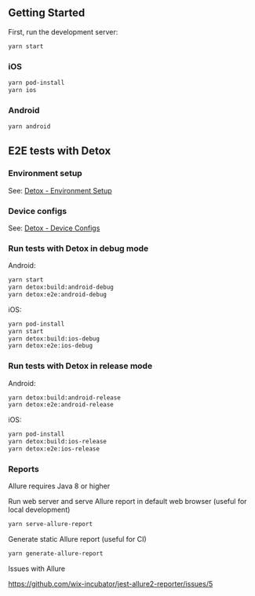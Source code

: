 ## Getting Started

First, run the development server:

```bash
yarn start
```

### iOS

```bash
yarn pod-install
yarn ios
```

### Android

```bash
yarn android
```

## E2E tests with Detox

### Environment setup
See: [Detox - Environment Setup](https://wix.github.io/Detox/docs/introduction/getting-started)

### Device configs
See: [Detox - Device Configs](https://wix.github.io/Detox/docs/introduction/project-setup#step-3-device-configs)

### Run tests with Detox in debug mode
Android:
```bash
yarn start
yarn detox:build:android-debug
yarn detox:e2e:android-debug
```

iOS:
```bash
yarn pod-install
yarn start
yarn detox:build:ios-debug
yarn detox:e2e:ios-debug
```

### Run tests with Detox in release mode
Android:
```bash
yarn detox:build:android-release
yarn detox:e2e:android-release
```

iOS:
```bash
yarn pod-install
yarn detox:build:ios-release
yarn detox:e2e:ios-release
```

### Reports

Allure requires Java 8 or higher

Run web server and serve Allure report in default web browser (useful for local development)
```bash
yarn serve-allure-report
```

Generate static Allure report (useful for CI)
```bash
yarn generate-allure-report
```

Issues with Allure

https://github.com/wix-incubator/jest-allure2-reporter/issues/5
